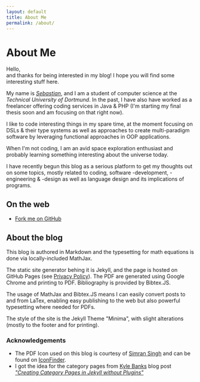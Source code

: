 ```yaml
---
layout: default
title: About Me
permalink: /about/
---
```


# About Me

Hello,  
and thanks for being interested in my blog! I hope you will find some interesting stuff here.

My name is [*Sebastian*](/legal/), and I am a student of computer science at the *Technical University of Dortmund*.
In the past, I have also have worked as a freelancer offering coding services in Java & PHP 
(I'm starting my final thesis soon and am focusing on that right now).

I like to code interesting things in my spare time, at the moment focusing on DSLs & their type systems as well as
approaches to create multi-paradigm software by leveraging functional approaches in OOP applications.

When I'm not coding, I am an avid space exploration enthusiast and probably learning something interesting about
the universe today.

I have recently begun this blog as a serious platform to get my thoughts out on some topics, mostly related to
coding, software -development, -engineering & -design as well as language design and its implications of programs.


## On the web

<!--* [Follow me on Twitter](https://twitter.com/NetzwergX)-->
* [Fork me on GitHub](https://github.com/NetzwergX)

## About the blog

This blog is authored in Markdown and the typesetting for math equations is done via locally-included MathJax.

The static site generator behing it is Jekyll, and the page is hosted on GitHub Pages (see [Privacy Policy](/legal/)).
The PDF are generated using Google Chrome and printing to PDF. Bibliography is provided by Bibtex.JS.

The usage of MathJax and Bibtex.JS means I can easily convert posts to and from LaTex, enabling easy publishing to
the web but also powerful typesetting where needed for PDFs.

The style of the site is the Jekyll Theme "Minima", with slight alterations (mostly to the footer and for printing).

### Acknowledgements

* The PDF Icon used on this blog is courtesy of [Simran Singh](https://www.iconfinder.com/SimranSingh) and can be found on
[IconFinder](https://www.iconfinder.com/icons/2133056/document_eps_file_format_pdf_icon).
* I got the idea for the category pages from [Kyle Banks](https://kylewbanks.com/) 
blog post [*"Creating Category Pages in Jekyll without Plugins"*](https://kylewbanks.com/blog/creating-category-pages-in-jekyll-without-plugins)